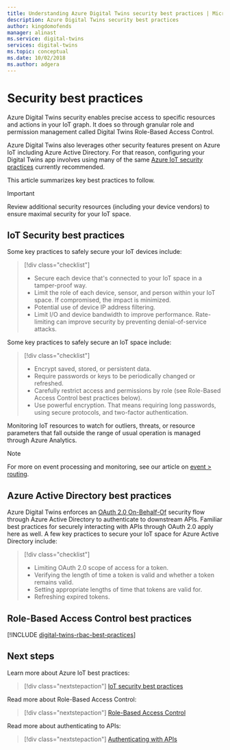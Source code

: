 ```yaml
---
title: Understanding Azure Digital Twins security best practices | Microsoft Docs
description: Azure Digital Twins security best practices
author: kingdomofends
manager: alinast
ms.service: digital-twins
services: digital-twins
ms.topic: conceptual
ms.date: 10/02/2018
ms.author: adgera
---
```


# Security best practices

Azure Digital Twins security enables precise access to specific resources and actions in your IoT graph. It does so through granular role and permission management called Digital Twins Role-Based Access Control.

Azure Digital Twins also leverages other security features present on Azure IoT including Azure Active Directory. For that reason, configuring your Digital Twins app involves using many of the same [Azure IoT security practices](https://docs.microsoft.com/azure/iot-fundamentals/iot-security-best-practices?context=azure/iot-hub/) currently recommended.

This article summarizes key best practices to follow.

> [!IMPORTANT]
> Review additional security resources (including your device vendors) to ensure maximal security for your IoT space.

## IoT Security best practices

Some key practices to safely secure your IoT devices include:

> [!div class="checklist"]
> * Secure each device that's connected to your IoT space in a tamper-proof way.
> * Limit the role of each device, sensor, and person within your IoT space. If compromised, the impact is minimized.
> * Potential use of device IP address filtering.
> * Limit I/O and device bandwidth to improve performance. Rate-limiting can improve security by preventing denial-of-service attacks.

Some key practices to safely secure an IoT space include:

> [!div class="checklist"]
> * Encrypt saved, stored, or persistent data.
> * Require passwords or keys to be periodically changed or refreshed.
> * Carefully restrict access and permissions by role (see Role-Based Access Control best practices below).
> * Use powerful encryption. That means requiring long passwords, using secure protocols, and two-factor authentication.

Monitoring IoT resources to watch for outliers, threats, or resource parameters that fall outside the range of usual operation is managed through Azure Analytics.

> [!NOTE]
> For more on event processing and monitoring, see our article on [event > routing](./concepts-events-routing.md).

## Azure Active Directory best practices

Azure Digital Twins enforces an [OAuth 2.0 On-Behalf-Of](https://docs.microsoft.com/azure/active-directory/develop/v2-oauth2-on-behalf-of-flow) security flow through Azure Active Directory to authenticate to downstream APIs. Familiar best practices for securely interacting with APIs through OAuth 2.0 apply here as well. A few key practices to secure your IoT space for Azure Active Directory include:

> [!div class="checklist"]
> * Limiting OAuth 2.0 scope of access for a token.
> * Verifying the length of time a token is valid and whether a token remains valid.
> * Setting appropriate lengths of time that tokens are valid for.
> * Refreshing expired tokens.

## Role-Based Access Control best practices

[!INCLUDE [digital-twins-rbac-best-practices](../../includes/digital-twins-rbac-best-practices.md)]

## Next steps

Learn more about Azure IoT best practices:

> [!div class="nextstepaction"]
> [IoT security best practices](https://docs.microsoft.com/azure/iot-fundamentals/iot-security-best-practices?context=azure/iot-hub/)

Read more about Role-Based Access Control:

> [!div class="nextstepaction"]
> [Role-Based Access Control](./security-role-based-access-control.md)

Read more about authenticating to APIs:

> [!div class="nextstepaction"]
> [Authenticating with APIs](./security-authenticating-apis.md)
